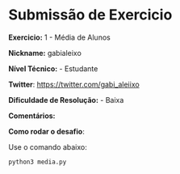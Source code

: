 # Submissão de Exercicio

**Exercicio:** 1 - Média de Alunos

**Nickname:** gabialeixo

**Nível Técnico:** - Estudante

**Twitter**: https://twitter.com/gabi_aleiixo

**Dificuldade de Resolução:** - Baixa

**Comentários:**

**Como rodar o desafio**: 

Use o comando abaixo: 
```bash
python3 media.py
```